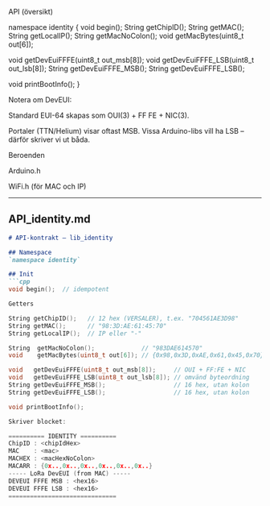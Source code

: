 API (översikt)

namespace identity {
  void   begin();
  String getChipID();
  String getMAC();
  String getLocalIP();
  String getMacNoColon();
  void   getMacBytes(uint8_t out[6]);

  void   getDevEuiFFFE(uint8_t out_msb[8]);
  void   getDevEuiFFFE_LSB(uint8_t out_lsb[8]);
  String getDevEuiFFFE_MSB();
  String getDevEuiFFFE_LSB();

  void   printBootInfo();
}


Notera om DevEUI:

Standard EUI-64 skapas som OUI(3) + FF FE + NIC(3).

Portaler (TTN/Helium) visar oftast MSB. Vissa Arduino-libs vill ha LSB – därför skriver vi ut båda.

Beroenden

Arduino.h

WiFi.h (för MAC och IP)


---

## API_identity.md

```md
# API-kontrakt — lib_identity

## Namespace
`namespace identity`

## Init
```cpp
void begin();  // idempotent

Getters

String getChipID();   // 12 hex (VERSALER), t.ex. "704561AE3D98"
String getMAC();      // "98:3D:AE:61:45:70"
String getLocalIP();  // IP eller "-"

String  getMacNoColon();             // "983DAE614570"
void    getMacBytes(uint8_t out[6]); // {0x98,0x3D,0xAE,0x61,0x45,0x70}

void   getDevEuiFFFE(uint8_t out_msb[8]);     // OUI + FF:FE + NIC
void   getDevEuiFFFE_LSB(uint8_t out_lsb[8]); // omvänd byteordning
String getDevEuiFFFE_MSB();                   // 16 hex, utan kolon
String getDevEuiFFFE_LSB();                   // 16 hex, utan kolon

void printBootInfo();

Skriver blocket:

========== IDENTITY ==========
ChipID : <chipIdHex>
MAC    : <mac>
MACHEX : <macHexNoColon>
MACARR : {0x..,0x..,0x..,0x..,0x..,0x..}
----- LoRa DevEUI (from MAC) -----
DEVEUI FFFE MSB : <hex16>
DEVEUI FFFE LSB : <hex16>
==============================

